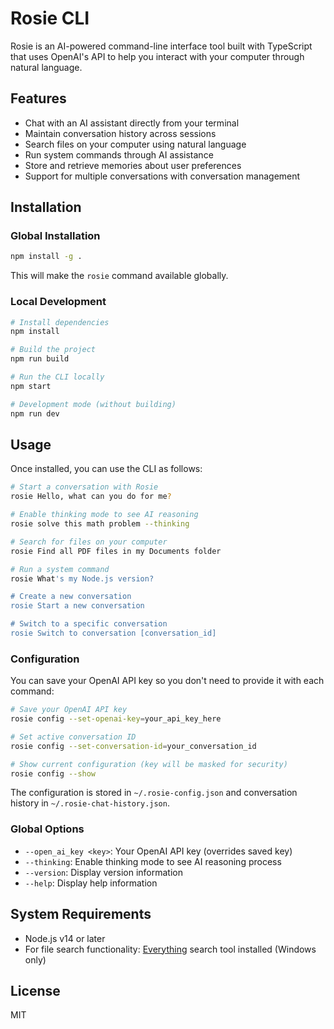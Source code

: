 # Rosie CLI

Rosie is an AI-powered command-line interface tool built with TypeScript that uses OpenAI's API to help you interact with your computer through natural language.

## Features

- Chat with an AI assistant directly from your terminal
- Maintain conversation history across sessions
- Search files on your computer using natural language
- Run system commands through AI assistance
- Store and retrieve memories about user preferences
- Support for multiple conversations with conversation management

## Installation

### Global Installation

```bash
npm install -g .
```

This will make the `rosie` command available globally.

### Local Development

```bash
# Install dependencies
npm install

# Build the project
npm run build

# Run the CLI locally
npm start

# Development mode (without building)
npm run dev
```

## Usage

Once installed, you can use the CLI as follows:

```bash
# Start a conversation with Rosie
rosie Hello, what can you do for me?

# Enable thinking mode to see AI reasoning
rosie solve this math problem --thinking

# Search for files on your computer
rosie Find all PDF files in my Documents folder

# Run a system command
rosie What's my Node.js version?

# Create a new conversation
rosie Start a new conversation

# Switch to a specific conversation
rosie Switch to conversation [conversation_id]
```

### Configuration

You can save your OpenAI API key so you don't need to provide it with each command:

```bash
# Save your OpenAI API key
rosie config --set-openai-key=your_api_key_here

# Set active conversation ID
rosie config --set-conversation-id=your_conversation_id

# Show current configuration (key will be masked for security)
rosie config --show
```

The configuration is stored in `~/.rosie-config.json` and conversation history in `~/.rosie-chat-history.json`.

### Global Options

- `--open_ai_key <key>`: Your OpenAI API key (overrides saved key)
- `--thinking`: Enable thinking mode to see AI reasoning process
- `--version`: Display version information
- `--help`: Display help information

## System Requirements

- Node.js v14 or later
- For file search functionality: [Everything](https://www.voidtools.com/) search tool installed (Windows only)

## License

MIT 